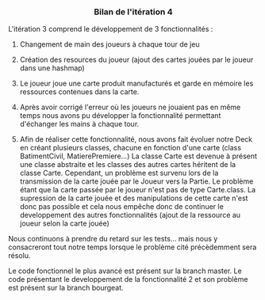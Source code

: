 ﻿<h3 align="center"> Bilan de l'itération 4 </h3>


L'itération 3 comprend le développement de 3 fonctionnalités :
 1) Changement de main des joueurs à chaque tour de jeu
 2) Création des resources du joueur (ajout des cartes jouées par le joueur dans une hashmap)
 3) Le joueur joue une carte produit manufacturés et garde en mémoire les ressources contenues dans la carte.
 
 1) Après avoir corrigé l'erreur où les joueurs ne jouaient pas en même temps nous avons pu développer la fonctionnalité permettant d'échanger les mains à chaque tour.
 2) Afin de réaliser cette fonctionnalité, nous avons fait évoluer notre Deck en créant plusieurs classes, chacune en fonction d'une carte (class BatimentCivil, MatierePremiere...)
    La classe Carte est devenue à présent une classe abstraite et les classes des autres cartes héritent de la classe Carte.
    Cependant, un problème est survenu lors de la transmission de la carte jouée par le Joueur vers la Partie. Le problème étant que la carte passée par le joueur n'est pas de type Carte.class.
    La supression de la carte jouée et des manipulations de cette carte n'est donc pas possible et cela nous empêche donc de continuer le developpement des autres fonctionnalités (ajout de la ressource au joueur selon la carte jouée)
    

Nous continuons à prendre du retard sur les tests... mais nous y consacreront tout notre temps lorsque le problème cité précèdemment sera résolu.

Le code fonctionnel le plus avancé est présent sur la branch master.
Le code présentant le developpement de la fonctionnalité 2 et son problème est présent sur la branch bourgeat.
